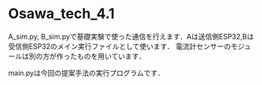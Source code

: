 # Osawa_tech_4.1

A_sim.py, B_sim.pyで基礎実験で使った通信を行えます．Aは送信側ESP32,Bは受信側ESP32のメイン実行ファイルとして使います．
電流計センサーのモジュールは別の方が作ったものを用いています．

main.pyは今回の提案手法の実行プログラムです．
